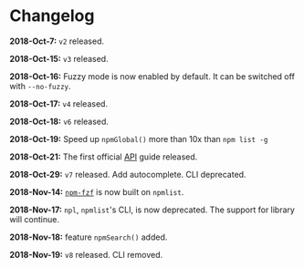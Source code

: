 # Changelog

**2018-Oct-7:** `v2` released.

**2018-Oct-15:** `v3` released.

**2018-Oct-16:** Fuzzy mode is now enabled by default. It can be switched off with `--no-fuzzy`.

**2018-Oct-17:** `v4` released.

**2018-Oct-18:** `v6` released.

**2018-Oct-19:** Speed up `npmGlobal()` more than 10x than `npm list -g`

**2018-Oct-21:** The first official [API](https://github.com/hankchanocd/npmlist/wiki/API) guide released.

**2018-Oct-29:** `v7` released. Add autocomplete. CLI deprecated.

**2018-Nov-14:** [`npm-fzf`](https://github.com/hankchanocd/npm-fzf) is now built on `npmlist`.

**2018-Nov-17:** `npl`, `npmlist`'s CLI, is now deprecated. The support for library will continue.

**2018-Nov-18:** feature `npmSearch()` added.

**2018-Nov-19:** `v8` released. CLI removed.
